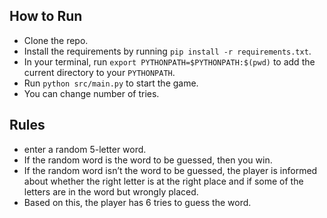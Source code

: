 ## How to Run

- Clone the repo.
- Install the requirements by running `pip install -r requirements.txt`.
- In your terminal, run `export PYTHONPATH=$PYTHONPATH:$(pwd)` to add the current directory to your `PYTHONPATH`.
- Run `python src/main.py` to start the game.
- You can change number of tries.

## Rules

- enter a random 5-letter word.
- If the random word is the word to be guessed, then you win.
- If the random word isn’t the word to be guessed, the player is informed about whether the right letter is at the right place and if some of the letters are in the word but wrongly placed.
- Based on this, the player has 6 tries to guess the word.
